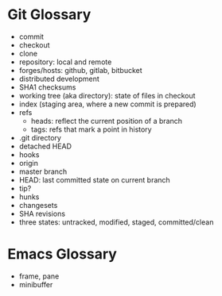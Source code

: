# Git Glossary

- commit
- checkout
- clone
- repository: local and remote
- forges/hosts: github, gitlab, bitbucket
- distributed development
- SHA1 checksums
- working tree (aka directory): state of files in checkout
- index (staging area, where a new commit is prepared)
- refs
  - heads: reflect the current position of a branch
  - tags: refs that mark a point in history
- .git directory
- detached HEAD
- hooks
- origin
- master branch
- HEAD: last committed state on current branch
- tip?
- hunks
- changesets
- SHA revisions
- three states: untracked, modified, staged, committed/clean

# Emacs Glossary

- frame, pane
- minibuffer
